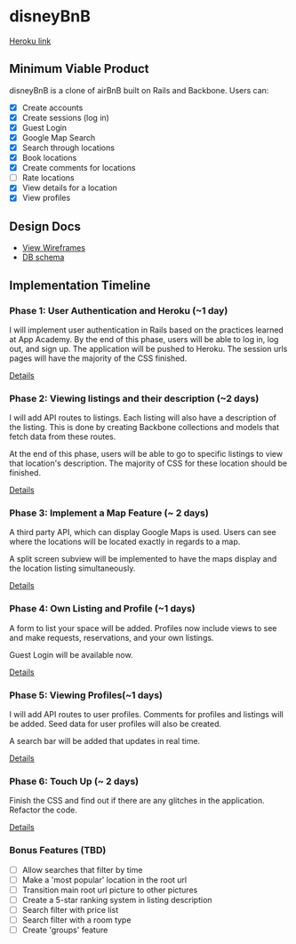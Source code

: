 # disneyBnB

[Heroku link][heroku]

[heroku]: https://disneybnb.herokuapp.com/

## Minimum Viable Product
disneyBnB is a clone of airBnB built on Rails and Backbone. Users can:

<!-- This is a Markdown checklist. Use it to keep track of your progress! -->

- [x] Create accounts
- [x] Create sessions (log in)
- [x] Guest Login
- [x] Google Map Search
- [x] Search through locations
- [x] Book locations
- [x] Create comments for locations
- [ ] Rate locations
- [x] View details for a location
- [x] View profiles

## Design Docs
* [View Wireframes][views]
* [DB schema][schema]

[views]: ./docs/views.md
[schema]: ./docs/schema.md

## Implementation Timeline

### Phase 1: User Authentication and Heroku (~1 day)
I will implement user authentication in Rails based on the practices learned at
App Academy. By the end of this phase, users will be able to log in, log out,
and sign up. The application will be pushed to Heroku. The session urls pages
will have the majority of the CSS finished.

[Details][phase-one]

### Phase 2: Viewing listings and their description (~2 days)
I will add API routes to listings. Each listing will also have a description of the listing. This is done by creating Backbone collections and models that fetch data from these routes.

At the end of this phase, users will be able to go to specific listings to view that location's description. The majority of CSS for these location should be finished.

[Details][phase-two]

### Phase 3: Implement a Map Feature (~ 2 days)
A third party API, which can display Google Maps is used. Users can see where the locations will be located exactly in regards to a map.

A split screen subview will be implemented to have the maps display and the location listing simultaneously.

[Details][phase-three]

### Phase 4: Own Listing and Profile (~1 days)
A form to list your space will be added. Profiles now include views to see and make
requests, reservations, and your own listings.

Guest Login will be available now.

[Details][phase-four]

### Phase 5: Viewing Profiles(~1 days)
I will add API routes to user profiles. Comments for profiles and listings will
be added. Seed data for user profiles will also be created.

A search bar will be added that updates in real time.

[Details][phase-five]


### Phase 6: Touch Up (~ 2 days)
Finish the CSS and find out if there are any glitches in the application. Refactor the code.

[Details][phase-six]

### Bonus Features (TBD)
- [ ] Allow searches that filter by time  
- [ ] Make a 'most popular' location in the root url
- [ ] Transition main root url picture to other pictures
- [ ] Create a 5-star ranking system in listing description
- [ ] Search filter with price list
- [ ] Search filter with a room type
- [ ] Create 'groups' feature

[phase-one]: ./docs/phases/phase1.md
[phase-two]: ./docs/phases/phase2.md
[phase-three]: ./docs/phases/phase3.md
[phase-four]: ./docs/phases/phase4.md
[phase-five]: ./docs/phases/phase5.md
[phase-six]: ./docs/phases/phase6.md
